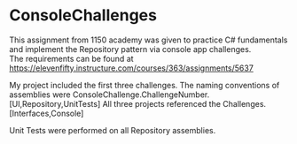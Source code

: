 # ConsoleChallenges

This assignment from 1150 academy was given to practice C# fundamentals and implement the Repository pattern via console app challenges.  
The requirements can be found at https://elevenfifty.instructure.com/courses/363/assignments/5637

My project included the first three challenges.  The naming conventions of assemblies were ConsoleChallenge.ChallengeNumber.[UI,Repository,UnitTests]
All three projects referenced the Challenges.[Interfaces,Console]

Unit Tests were performed on all Repository assemblies.  
